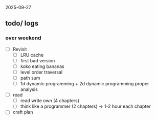 2025-09-27
## todo/ logs
### over weekend
- [ ] Revisit
	- [ ] LRU cache
	- [ ] first bad version
	- [ ] koko eating bananas
	- [ ] level order traversal
	- [ ] path sum 
	- [ ] 1d dynamic programming + 2d dynamic programming proper analysis 
- [ ] read
	- [ ] read write own (4 chapters)
	- [ ] think like a programmer (2 chapters) => 1-2 hour each chapter
- [ ] craft plan 